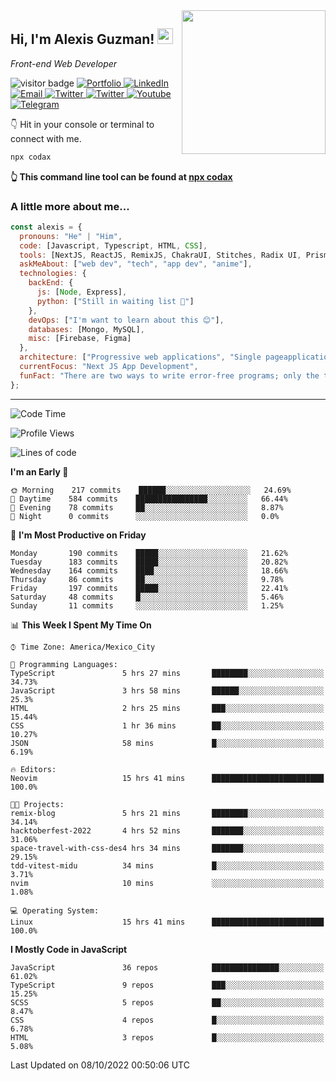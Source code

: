 <img align='right' src="https://media.giphy.com/media/M9gbBd9nbDrOTu1Mqx/giphy.gif" width="230">
<h2>Hi, I'm Alexis Guzman! <img src="https://media.giphy.com/media/hvRJCLFzcasrR4ia7z/giphy.gif" width="25px"></h2>
<p><em>Front-end Web Developer</em></p>

<p>
  <img src="https://visitor-badge.glitch.me/badge?page_id=a12989x.a12989x&left_color=black&right_color=gray" alt="visitor badge"/>
  <a href='https://www.codingcodax.dev/' target='_blank'>
    <img alt='Portfolio' src='https://img.shields.io/badge/Portfolio-black?logo=vercel&style=flat-square'>
  </a>
  <a href='https://linkedin.com/in/codax/' target='_blank'>
    <img alt='LinkedIn' src='https://img.shields.io/badge/LinkedIn-black?logo=LinkedIn&style=flat-square'>
  </a>
  <a href='mailto:codaxtech@gmail.com' target='_blank'>
    <img alt='Email' src='https://img.shields.io/badge/Email-black?logo=Gmail&style=flat-square'>
  </a>
  <a href='https://twitter.com/codingcodax' target='_blank'>
    <img alt='Twitter' src='https://img.shields.io/badge/Twitter-black?logo=Twitter&style=flat-square'>
  </a>
  <a href='https://www.instagram.com/codingcodax/' target='_blank'>
    <img alt='Twitter' src='https://img.shields.io/badge/Instagram-black?logo=Instagram&style=flat-square'>
  </a>
  <a href='https://www.youtube.com/channel/UCMY0GhV1HuX4XdbgalC77VQ' target='_blank'>
    <img alt='Youtube' src='https://img.shields.io/badge/YouTube-black?logo=Youtube&style=flat-square'>
  </a>
  <a href='https://t.me/codingcodax' target='_blank'>
    <img alt='Telegram' src='https://img.shields.io/badge/Telegram-black?logo=Telegram&logoColor=ffffff&style=flat-square'>
  </a>
</p>

👇 Hit in your console or terminal to connect with me.

```bash
npx codax
```
**👆 This command line tool can be found at [npx codax](https://github.com/a12989x/npx-codax)**

<h3>A little more about me...</h3>

```javascript
const alexis = {
  pronouns: "He" | "Him",
  code: [Javascript, Typescript, HTML, CSS],
  tools: [NextJS, ReactJS, RemixJS, ChakraUI, Stitches, Radix UI, Prisma],
  askMeAbout: ["web dev", "tech", "app dev", "anime"],
  technologies: {
    backEnd: {
      js: [Node, Express],
      python: ["Still in waiting list 🥲"]
    },
    devOps: ["I'm want to learn about this 😊"],
    databases: [Mongo, MySQL],
    misc: [Firebase, Figma]
  },
  architecture: ["Progressive web applications", "Single pageapplications"],
  currentFocus: "Next JS App Development",
  funFact: "There are two ways to write error-free programs; only the third one works"
};
```

---

<!--START_SECTION:waka-->
![Code Time](http://img.shields.io/badge/Code%20Time-877%20hrs%2047%20mins-blue)

![Profile Views](http://img.shields.io/badge/Profile%20Views-1-blue)

![Lines of code](https://img.shields.io/badge/From%20Hello%20World%20I%27ve%20Written-1%20Million%20lines%20of%20code-blue)

**I'm an Early 🐤** 

```text
🌞 Morning    217 commits    ██████░░░░░░░░░░░░░░░░░░░   24.69% 
🌆 Daytime    584 commits    ████████████████░░░░░░░░░   66.44% 
🌃 Evening    78 commits     ██░░░░░░░░░░░░░░░░░░░░░░░   8.87% 
🌙 Night      0 commits      ░░░░░░░░░░░░░░░░░░░░░░░░░   0.0%

```
📅 **I'm Most Productive on Friday** 

```text
Monday       190 commits    █████░░░░░░░░░░░░░░░░░░░░   21.62% 
Tuesday      183 commits    █████░░░░░░░░░░░░░░░░░░░░   20.82% 
Wednesday    164 commits    ████░░░░░░░░░░░░░░░░░░░░░   18.66% 
Thursday     86 commits     ██░░░░░░░░░░░░░░░░░░░░░░░   9.78% 
Friday       197 commits    █████░░░░░░░░░░░░░░░░░░░░   22.41% 
Saturday     48 commits     █░░░░░░░░░░░░░░░░░░░░░░░░   5.46% 
Sunday       11 commits     ░░░░░░░░░░░░░░░░░░░░░░░░░   1.25%

```


📊 **This Week I Spent My Time On** 

```text
⌚︎ Time Zone: America/Mexico_City

💬 Programming Languages: 
TypeScript               5 hrs 27 mins       ████████░░░░░░░░░░░░░░░░░   34.73% 
JavaScript               3 hrs 58 mins       ██████░░░░░░░░░░░░░░░░░░░   25.3% 
HTML                     2 hrs 25 mins       ███░░░░░░░░░░░░░░░░░░░░░░   15.44% 
CSS                      1 hr 36 mins        ██░░░░░░░░░░░░░░░░░░░░░░░   10.27% 
JSON                     58 mins             █░░░░░░░░░░░░░░░░░░░░░░░░   6.19%

🔥 Editors: 
Neovim                   15 hrs 41 mins      █████████████████████████   100.0%

🐱‍💻 Projects: 
remix-blog               5 hrs 21 mins       ████████░░░░░░░░░░░░░░░░░   34.14% 
hacktoberfest-2022       4 hrs 52 mins       ███████░░░░░░░░░░░░░░░░░░   31.06% 
space-travel-with-css-des4 hrs 34 mins       ███████░░░░░░░░░░░░░░░░░░   29.15% 
tdd-vitest-midu          34 mins             █░░░░░░░░░░░░░░░░░░░░░░░░   3.71% 
nvim                     10 mins             ░░░░░░░░░░░░░░░░░░░░░░░░░   1.08%

💻 Operating System: 
Linux                    15 hrs 41 mins      █████████████████████████   100.0%

```

**I Mostly Code in JavaScript** 

```text
JavaScript               36 repos            ███████████████░░░░░░░░░░   61.02% 
TypeScript               9 repos             ███░░░░░░░░░░░░░░░░░░░░░░   15.25% 
SCSS                     5 repos             ██░░░░░░░░░░░░░░░░░░░░░░░   8.47% 
CSS                      4 repos             █░░░░░░░░░░░░░░░░░░░░░░░░   6.78% 
HTML                     3 repos             █░░░░░░░░░░░░░░░░░░░░░░░░   5.08%

```



 Last Updated on 08/10/2022 00:50:06 UTC
<!--END_SECTION:waka-->
